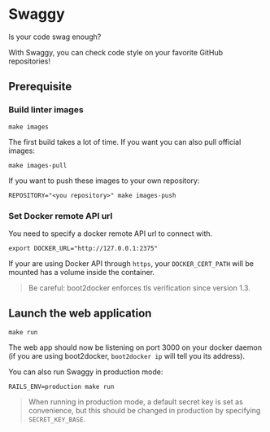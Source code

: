 # Swaggy

Is your code swag enough?

With Swaggy, you can check code style on your favorite GitHub repositories!

## Prerequisite

### Build linter images

    make images

The first build takes a lot of time. If you want you can also pull official
images:

    make images-pull

If you want to push these images to your own repository:

    REPOSITORY="<you repository>" make images-push

### Set Docker remote API url

You need to specify a docker remote API url to connect with.

    export DOCKER_URL="http://127.0.0.1:2375"

If your are using Docker API through `https`, your `DOCKER_CERT_PATH` will be
mounted has a volume inside the container.

>Be careful: boot2docker enforces tls verification since version 1.3.

## Launch the web application

    make run

The web app should now be listening on port 3000 on your docker daemon (if you
are  using boot2docker, `boot2docker ip` will tell you its address).

You can also run Swaggy in production mode:

    RAILS_ENV=production make run

>When running in production mode, a default secret key is set as convenience,
but this should be changed in production by specifying `SECRET_KEY_BASE`.
